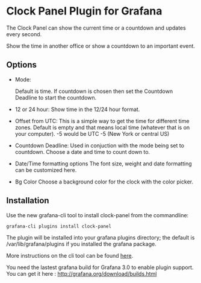 # Clock Panel Plugin for Grafana

The Clock Panel can show the current time or a countdown and updates every second.

Show the time in another office or show a countdown to an important event.

## Options

- Mode:

  Default is time. If countdown is chosen then set the Countdown Deadline to start the countdown.

- 12 or 24 hour:
  Show time in the 12/24 hour format.
  
- Offset from UTC:
  This is a simple way to get the time for different time zones. Default is empty and that means local time (whatever that is on your computer). -5 would be UTC -5 (New York or central US)

- Countdown Deadline:
  Used in conjuction with the mode being set to countdown. Choose a date and time to count down to.
  
- Date/Time formatting options
  The font size, weight and date formatting can be customized here.

- Bg Color
  Choose a background color for the clock with the color picker.

## Installation

Use the new grafana-cli tool to install clock-panel from the commandline:

```
grafana-cli plugins install clock-panel
```

The plugin will be installed into your grafana plugins directory; the default is /var/lib/grafana/plugins if you installed the grafana package.

More instructions on the cli tool can be found [here](http://docs.grafana.org/v3.0/plugins/installation/).

You need the lastest grafana build for Grafana 3.0 to enable plugin support. You can get it here : http://grafana.org/download/builds.html

